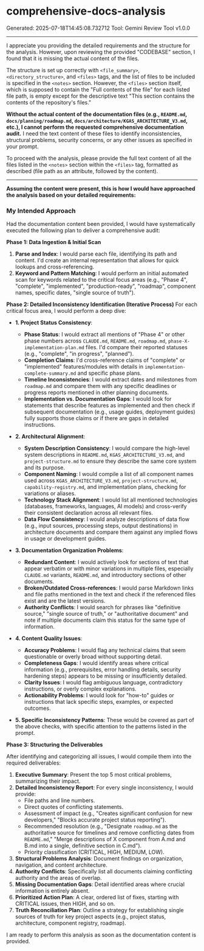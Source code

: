 # comprehensive-docs-analysis
Generated: 2025-07-18T14:45:08.732712
Tool: Gemini Review Tool v1.0.0

---

I appreciate you providing the detailed requirements and the structure for the analysis. However, upon reviewing the provided "CODEBASE" section, I found that it is missing the actual content of the files.

The structure is set up correctly with `<file_summary>`, `<directory_structure>`, and `<files>` tags, and the list of files to be included is specified in the `<notes>` section. However, the `<files>` section itself, which is supposed to contain the "Full contents of the file" for each listed file path, is empty except for the descriptive text "This section contains the contents of the repository's files."

**Without the actual content of the documentation files (e.g., `README.md`, `docs/planning/roadmap.md`, `docs/architecture/KGAS_ARCHITECTURE_V3.md`, etc.), I cannot perform the requested comprehensive documentation audit.** I need the text content of these files to identify inconsistencies, structural problems, security concerns, or any other issues as specified in your prompt.

To proceed with the analysis, please provide the full text content of all the files listed in the `<notes>` section within the `<files>` tag, formatted as described (file path as an attribute, followed by the content).

---

**Assuming the content were present, this is how I would have approached the analysis based on your detailed requirements:**

### My Intended Approach

Had the documentation content been provided, I would have systematically executed the following plan to deliver a comprehensive audit:

**Phase 1: Data Ingestion & Initial Scan**
1.  **Parse and Index**: I would parse each file, identifying its path and content. I'd create an internal representation that allows for quick lookups and cross-referencing.
2.  **Keyword and Pattern Matching**: I would perform an initial automated scan for keywords related to the critical focus areas (e.g., "Phase 4", "complete", "implemented", "production-ready", "roadmap", component names, specific dates, "single source of truth").

**Phase 2: Detailed Inconsistency Identification (Iterative Process)**
For each critical focus area, I would perform a deep dive:

*   **1. Project Status Consistency**:
    *   **Phase Status**: I would extract all mentions of "Phase 4" or other phase numbers across `CLAUDE.md`, `README.md`, `roadmap.md`, `phase-X-implementation-plan.md` files. I'd compare their reported statuses (e.g., "complete", "in progress", "planned").
    *   **Completion Claims**: I'd cross-reference claims of "complete" or "implemented" features/modules with details in `implementation-complete-summary.md` and specific phase plans.
    *   **Timeline Inconsistencies**: I would extract dates and milestones from `roadmap.md` and compare them with any specific deadlines or progress reports mentioned in other planning documents.
    *   **Implementation vs. Documentation Gaps**: I would look for statements that describe features as implemented and then check if subsequent documentation (e.g., usage guides, deployment guides) fully supports those claims or if there are gaps in detailed instructions.

*   **2. Architectural Alignment**:
    *   **System Description Consistency**: I would compare the high-level system descriptions in `README.md`, `KGAS_ARCHITECTURE_V3.md`, and `project-structure.md` to ensure they describe the same core system and its purpose.
    *   **Component Naming**: I would compile a list of all component names used across `KGAS_ARCHITECTURE_V3.md`, `project-structure.md`, `capability-registry.md`, and implementation plans, checking for variations or aliases.
    *   **Technology Stack Alignment**: I would list all mentioned technologies (databases, frameworks, languages, AI models) and cross-verify their consistent declaration across all relevant files.
    *   **Data Flow Consistency**: I would analyze descriptions of data flow (e.g., input sources, processing steps, output destinations) in architecture documents and compare them against any implied flows in usage or development guides.

*   **3. Documentation Organization Problems**:
    *   **Redundant Content**: I would actively look for sections of text that appear verbatim or with minor variations in multiple files, especially `CLAUDE.md` variants, `README.md`, and introductory sections of other documents.
    *   **Broken/Outdated Cross-references**: I would parse Markdown links and file paths mentioned in the text and check if the referenced files exist and are the latest versions.
    *   **Authority Conflicts**: I would search for phrases like "definitive source," "single source of truth," or "authoritative document" and note if multiple documents claim this status for the same type of information.

*   **4. Content Quality Issues**:
    *   **Accuracy Problems**: I would flag any technical claims that seem questionable or overly broad without supporting detail.
    *   **Completeness Gaps**: I would identify areas where critical information (e.g., prerequisites, error handling details, security hardening steps) appears to be missing or insufficiently detailed.
    *   **Clarity Issues**: I would flag ambiguous language, contradictory instructions, or overly complex explanations.
    *   **Actionability Problems**: I would look for "how-to" guides or instructions that lack specific steps, examples, or expected outcomes.

*   **5. Specific Inconsistency Patterns**: These would be covered as part of the above checks, with specific attention to the patterns listed in the prompt.

**Phase 3: Structuring the Deliverables**

After identifying and categorizing all issues, I would compile them into the required deliverables:

1.  **Executive Summary**: Present the top 5 most critical problems, summarizing their impact.
2.  **Detailed Inconsistency Report**: For every single inconsistency, I would provide:
    *   File paths and line numbers.
    *   Direct quotes of conflicting statements.
    *   Assessment of impact (e.g., "Creates significant confusion for new developers," "Blocks accurate project status reporting").
    *   Recommended resolution (e.g., "Designate `roadmap.md` as the authoritative source for timelines and remove conflicting dates from `README.md`," "Merge descriptions of X component from A.md and B.md into a single, definitive section in C.md").
    *   Priority classification (CRITICAL, HIGH, MEDIUM, LOW).
3.  **Structural Problems Analysis**: Document findings on organization, navigation, and content architecture.
4.  **Authority Conflicts**: Specifically list all documents claiming conflicting authority and the areas of overlap.
5.  **Missing Documentation Gaps**: Detail identified areas where crucial information is entirely absent.
6.  **Prioritized Action Plan**: A clear, ordered list of fixes, starting with CRITICAL issues, then HIGH, and so on.
7.  **Truth Reconciliation Plan**: Outline a strategy for establishing single sources of truth for key project aspects (e.g., project status, architecture, component registry, roadmap).

I am ready to perform this analysis as soon as the documentation content is provided.